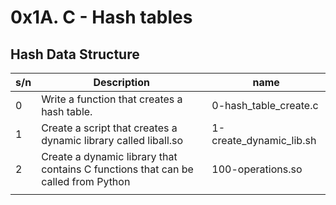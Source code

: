 # 0x1A. C - Hash tables

## Hash Data Structure

| s/n | Description                                                                       | name                    |
| --- | --------------------------------------------------------------------------------- | ----------------------- |
| 0   | Write a function that creates a hash table.                                       | 0-hash_table_create.c   |
| 1   | Create a script that creates a dynamic library called liball.so                   | 1-create_dynamic_lib.sh |
| 2   | Create a dynamic library that contains C functions that can be called from Python | 100-operations.so       |
|     |                                                                                   |                         |
